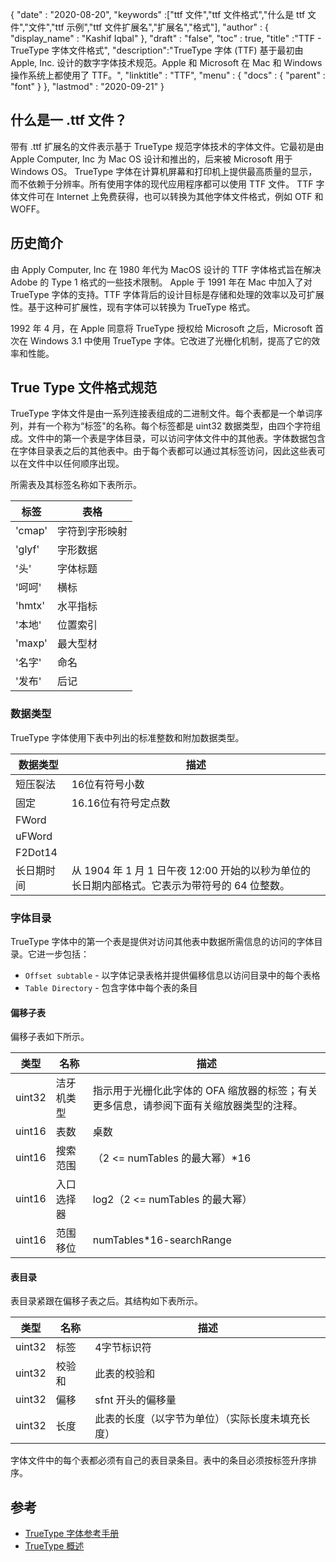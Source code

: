 {
  "date" : "2020-08-20",
  "keywords" :["ttf 文件","ttf 文件格式","什么是 ttf 文件","文件","ttf 示例","ttf 文件扩展名","扩展名","格式"],
  "author" : {
    "display_name" : "Kashif Iqbal"
},
  "draft" : "false",
  "toc" : true,
  "title" :"TTF - TrueType 字体文件格式",
  "description":"TrueType 字体 (TTF) 基于最初由 Apple, Inc. 设计的数字字体技术规范。Apple 和 Microsoft 在 Mac 和 Windows 操作系统上都使用了 TTF。",
  "linktitle" : "TTF",
  "menu" : {
    "docs" : {
      "parent" : "font"
}
},
  "lastmod" : "2020-09-21"
}

## 什么是一 .ttf 文件？

带有 .ttf 扩展名的文件表示基于 TrueType 规范字体技术的字体文件。它最初是由 Apple Computer, Inc 为 Mac OS 设计和推出的，后来被 Microsoft 用于 Windows OS。 TrueType 字体在计算机屏幕和打印机上提供最高质量的显示，而不依赖于分辨率。所有使用字体的现代应用程序都可以使用 TTF 文件。 TTF 字体文件可在 Internet 上免费获得，也可以转换为其他字体文件格式，例如 OTF 和 WOFF。

## 历史简介

由 Apply Computer, Inc 在 1980 年代为 MacOS 设计的 TTF 字体格式旨在解决 Adobe 的 Type 1 格式的一些技术限制。 Apple 于 1991 年在 Mac 中加入了对 TrueType 字体的支持。TTF 字体背后的设计目标是存储和处理的效率以及可扩展性。基于这种可扩展性，现有字体可以转换为 TrueType 格式。

1992 年 4 月，在 Apple 同意将 TrueType 授权给 Microsoft 之后，Microsoft 首次在 Windows 3.1 中使用 TrueType 字体。它改进了光栅化机制，提高了它的效率和性能。

## True Type 文件格式规范

TrueType 字体文件是由一系列连接表组成的二进制文件。每个表都是一个单词序列，并有一个称为“标签"的名称。每个标签都是 uint32 数据类型，由四个字符组成。文件中的第一个表是字体目录，可以访问字体文件中的其他表。字体数据包含在字体目录表之后的其他表中。由于每个表都可以通过其标签访问，因此这些表可以在文件中以任何顺序出现。

所需表及其标签名称如下表所示。

|**标签**|**表格**|
---|---|
|'cmap'|字符到字形映射|
|'glyf'|字形数据|
|'头'|字体标题|
|'呵呵'|横标|
|'hmtx'|水平指标|
|'本地'|位置索引|
|'maxp'|最大型材|
|'名字'|命名|
|'发布'|后记|

### 数据类型
TrueType 字体使用下表中列出的标准整数和附加数据类型。

|**数据类型** | **描述** |
---|---|
|短压裂法| 16位有符号小数|
|固定| 16.16位有符号定点数|
|FWord| | 16 位有符号整数，以 FUnits 为单位描述一个量，即 em 空间中的最小可测量距离。
|uFWord| | 16 位无符号整数，描述 FUnits 中的数量，即 em 空间中的最小可测量距离。
|F2Dot14| | 16 位有符号固定数，低 14 位表示小数。
|长日期时间|从 1904 年 1 月 1 日午夜 12:00 开始的以秒为单位的长日期内部格式。它表示为带符号的 64 位整数。

### 字体目录

TrueType 字体中的第一个表是提供对访问其他表中数据所需信息的访问的字体目录。它进一步包括：

* `Offset subtable` - 以字体记录表格并提供偏移信息以访问目录中的每个表格
* `Table Directory` - 包含字体中每个表的条目

#### 偏移子表
偏移子表如下所示。

|**类型**|**名称**|**描述**|
---|---|---|
|uint32|洁牙机类型|指示用于光栅化此字体的 OFA 缩放器的标签；有关更多信息，请参阅下面有关缩放器类型的注释。|
|uint16|表数|桌数|
|uint16|搜索范围| （2 <= numTables 的最大幂）*16|
|uint16|入口选择器| log2（2 <= numTables 的最大幂）|
|uint16|范围移位| numTables*16-searchRange|

#### 表目录
表目录紧跟在偏移子表之后。其结构如下表所示。

|**类型**|**名称**|**描述**|
---|---|---|
|uint32|标签| 4字节标识符|
|uint32|校验和|此表的校验和|
|uint32|偏移| sfnt 开头的偏移量|
|uint32|长度|此表的长度（以字节为单位）（实际长度未填充长度）|

字体文件中的每个表都必须有自己的表目录条目。表中的条目必须按标签升序排序。


## 参考
* [TrueType 字体参考手册](https://developer.apple.com/fonts/TrueType-Reference-Manual/)
* [TrueType 概述](https://learn.microsoft.com/en-us/typography/truetype/)

